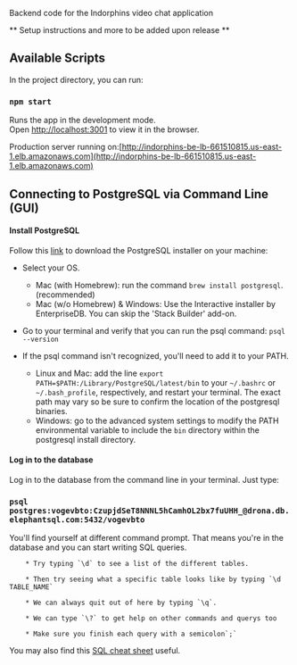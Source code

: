 Backend code for the Indorphins video chat application

** Setup instructions and more to be added upon release **

## Available Scripts

In the project directory, you can run:

### `npm start`

Runs the app in the development mode.<br />
Open [http://localhost:3001](http://localhost:3001) to view it in the browser.

Production server running on:[http://indorphins-be-lb-661510815.us-east-1.elb.amazonaws.com](http://indorphins-be-lb-661510815.us-east-1.elb.amazonaws.com)


## Connecting to PostgreSQL via Command Line (GUI)

#### Install PostgreSQL

Follow this [link](https://www.postgresql.org/download/) to download the PostgreSQL installer on your machine:

* Select your OS.
  * Mac (with Homebrew): run the command `brew install postgresql`. (recommended)
  * Mac (w/o Homebrew) & Windows: Use the Interactive installer by EnterpriseDB. You can skip the 'Stack Builder' add-on.

* Go to your terminal and verify that you can run the psql command: `psql --version`

* If the psql command isn't recognized, you'll need to add it to your PATH.
  * Linux and Mac: add the line `export PATH=$PATH:/Library/PostgreSQL/latest/bin` to your `~/.bashrc` or `~/.bash_profile`, respectively, and restart your terminal. The exact path may vary so be sure to confirm the location of the postgresql binaries.
  * Windows: go to the advanced system settings to modify the PATH environmental variable to include the `bin` directory within the postgresql install directory.


#### Log in to the database
Log in to the database from the command line in your terminal.  Just type:

### `psql postgres:vogevbto:CzupjdSeT8NNNL5hCamhOL2bx7fuUHH_@drona.db.elephantsql.com:5432/vogevbto `
You'll find yourself at different command prompt.  That means you're in the database and you can start writing SQL queries.  

        * Try typing `\d` to see a list of the different tables.

        * Then try seeing what a specific table looks like by typing `\d TABLE_NAME`

        * We can always quit out of here by typing `\q`.

        * We can type `\?` to get help on other commands and querys too

        * Make sure you finish each query with a semicolon`;`

 You may also find this [SQL cheat sheet](http://www.cheat-sheets.org/saved-copy/sqlcheetsheet.gif) useful.